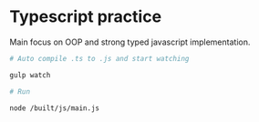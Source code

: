 # Typescript practice

Main focus on OOP and strong typed javascript implementation.

```sh
# Auto compile .ts to .js and start watching

gulp watch

# Run

node /built/js/main.js
```


